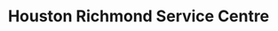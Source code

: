 ---
title: "Houston Richmond Service Centre"
url: /richmond/houston-richmond-service-centre/
shop: car repair
---